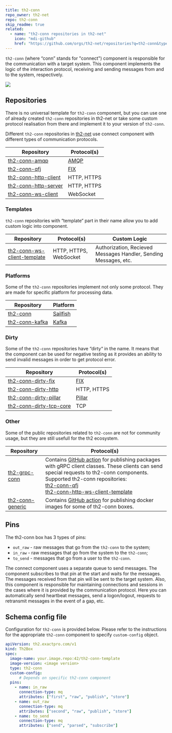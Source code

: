```yaml
---
title: th2-conn
repo_owner: th2-net
repo: th2-conn
skip_readme: true
related:
  - name: "th2-conn repositories in th2-net"
    icon: "mdi-github"
    href: "https://github.com/orgs/th2-net/repositories?q=th2-conn&type=all&language=&sort="
---
```


`th2-conn` (where “conn” stands for "connect") component is responsible for the communication with a target system. This component implements the logic of the interaction protocol, receiving and sending messages from and to the system, respectively.

<!--more-->

![](/img/boxes/exactpro/th2-conn/th2-conn.png)

## Repositories

<notice info>

There is no universal template for `th2-conn` component, but you can use one of already created `th2-conn` repositories in th2-net or take some custom protocol realisation from there and implement it to your version of `th2-conn`.

</notice>

Different `th2-conn` repositories in [th2-net](https://github.com/th2-net) use connect component with different types of communication protocols.

|Repository|Protocol(s)|
|----------|-----------|
|[th2-conn-amqp](https://github.com/th2-net/th2-conn-amqp)|[AMQP](https://www.amqp.org/)|
|[th2-conn-qfj](https://github.com/th2-net/th2-conn-qfj)|[FIX](https://www.fixtrading.org/what-is-fix/)|
|[th2-conn-http-client](https://github.com/th2-net/th2-conn-http-client)|HTTP, HTTPS|
|[th2-conn-http-server](https://github.com/th2-net/th2-conn-http-server)|HTTP, HTTPS|
|[th2-conn-ws-client](https://github.com/th2-net/th2-conn-ws-client)|WebSocket|

### Templates

`th2-conn` repositories with “template“ part in their name allow you to add custom logic into component. 

|Repository|Protocol(s)|Custom Logic|
|----------|-----------|------------|
|[th2-conn-ws-client-template](https://github.com/th2-net/th2-conn-http-ws-client-template)|HTTP, HTTPS, WebSocket|Authorization, Recieved Messages Handler, Sending Messages, etc.|

### Platforms

Some of the `th2-conn` repositories implement not only some protocol. They are made for specific platform for processing data.

|Repository|Platform|
|----------|--------|
|[th2-conn](https://github.com/th2-net/th2-conn)|[Sailfish](https://github.com/Exactpro/sailfish-core)|
|[th2-conn-kafka](https://github.com/th2-net/th2-conn-kafka)|[Kafka](https://kafka.apache.org/)|

### Dirty

Some of the `th2-conn` repositories have “dirty“ in the name. It means that the component can be used for negative testing as it provides an ability to send invalid messages in order to get protocol error.

|Repository|Protocol(s)|
|----------|-----------|
|[th2-conn-dirty-fix](https://github.com/th2-net/th2-conn-dirty-fix)|[FIX](https://www.fixtrading.org/what-is-fix/)|
|[th2-conn-dirty-http](https://github.com/th2-net/th2-conn-dirty-http)|	HTTP, HTTPS|
|[th2-conn-dirty-pillar](https://github.com/th2-net/th2-conn-dirty-pillar) |[Pillar](https://pillarprotocol.com/)|
|[th2-conn-dirty-tcp-core](https://github.com/th2-net/th2-conn-dirty-tcp-core) |TCP|

### Other

Some of the public repositories related to `th2-conn` are not for community usage, but they are still usefull for the th2 ecosystem.

|Repository|Protocol(s)|
|----------|-----------|
|[th2-grpc-conn](https://github.com/th2-net/th2-grpc-conn)|Contains [GitHub action](https://github.com/features/actions) for publishing packages with gRPC client classes. These clients can send special requests to th2-conn components. <br> Supported th2-conn repositories: <br> [th2-conn-qfj](https://github.com/th2-net/th2-conn-qfj) <br> [th2-conn-http-ws-client-template](https://github.com/th2-net/th2-conn-http-ws-client-template) |
|[th2-conn-generic](https://github.com/th2-net/th2-conn-generic)|	Contains [GitHub action](https://github.com/features/actions) for publishing docker images for some of th2-conn boxes.|

## Pins

The th2-conn box has 3 types of pins:

- `out_raw` - raw messages that go from the `th2-conn` to the system;
- `in_raw` - raw messages that go from the system to the `th2-conn`;
- `to_send` - messages that go from a user to the `th2-conn`.

The connect component uses a separate queue to send messages. The component subscribes to that pin at the start and waits for the messages. The messages received from that pin will be sent to the target system. Also, this component is responsible for maintaining connections and sessions in the cases where it is provided by the communication protocol. Here you can automatically send heartbeat messages, send a logon/logout, requests to retransmit messages in the event of a gap, etc.

## Schema config file

Configuration for `th2-conn` is provided below. Please refer to the instructions for the appropriate `th2-conn` component to specify `custom-config` object.

```yaml
apiVersion: th2.exactpro.com/v1
kind: Th2Box
spec:
  image-name: your.image.repo:42/th2-conn-template
  image-version: <image version>
  type: th2-conn
  custom-config:
      # Depends on specific th2-conn component
  pins:
    - name: in_raw
      connection-type: mq
      attributes: ["first", "raw", "publish", "store"]
    - name: out_raw
      connection-type: mq
      attributes: ["second", "raw", "publish", "store"]
    - name: to_send
      connection-type: mq
      attributes: ["send", "parsed", "subscribe"]
```

